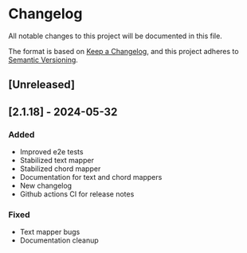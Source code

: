 # Changelog

All notable changes to this project will be documented in this file.

The format is based on [Keep a Changelog](https://keepachangelog.com/en/1.1.0/),
and this project adheres to [Semantic Versioning](https://semver.org/spec/v2.0.0.html).

## [Unreleased]

## [2.1.18] - 2024-05-32

### Added

- Improved e2e tests
- Stabilized text mapper
- Stabilized chord mapper
- Documentation for text and chord mappers
- New changelog
- Github actions CI for release notes

### Fixed

- Text mapper bugs
- Documentation cleanup
